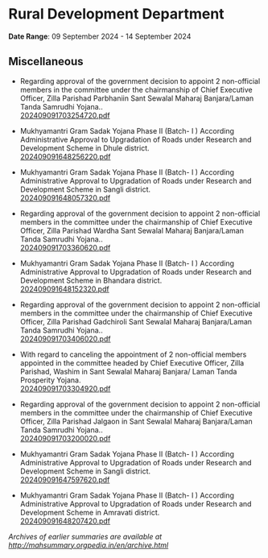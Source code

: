 # Rural Development Department

**Date Range**: 09 September 2024 - 14 September 2024


## Miscellaneous
- Regarding approval of the government decision to appoint 2 non-official members in the committee under the chairmanship of Chief Executive Officer, Zilla Parishad Parbhaniin Sant Sewalal Maharaj Banjara/Laman Tanda Samrudhi Yojana..\
  [202409091703254720.pdf](https://gr.maharashtra.gov.in/Site/Upload/Government%20Resolutions/English/202409091703254720.pdf)

- Mukhyamantri Gram Sadak Yojana Phase II  (Batch- I )                 According Administrative Approval to Upgradation of Roads under Research and                   Development Scheme in Dhule district.\
  [202409091648256220.pdf](https://gr.maharashtra.gov.in/Site/Upload/Government%20Resolutions/English/202409091648256220.pdf)

- Mukhyamantri Gram Sadak Yojana Phase II  (Batch- I )                 According Administrative Approval to Upgradation of Roads under Research and                   Development Scheme in Sangli district.\
  [202409091648057320.pdf](https://gr.maharashtra.gov.in/Site/Upload/Government%20Resolutions/English/202409091648057320.pdf)

- Regarding approval of the government decision to appoint 2 non-official members in the committee under the chairmanship of Chief Executive Officer, Zilla Parishad Wardha Sant Sewalal Maharaj Banjara/Laman Tanda Samrudhi Yojana..\
  [202409091703360620.pdf](https://gr.maharashtra.gov.in/Site/Upload/Government%20Resolutions/English/202409091703360620.pdf)

- Mukhyamantri Gram Sadak Yojana Phase II  (Batch- I )                 According Administrative Approval to Upgradation of Roads under Research and                   Development Scheme in Bhandara district.\
  [202409091648152320.pdf](https://gr.maharashtra.gov.in/Site/Upload/Government%20Resolutions/English/202409091648152320.pdf)

- Regarding approval of the government decision to appoint 2 non-official members in the committee under the chairmanship of Chief Executive Officer, Zilla Parishad Gadchiroli Sant Sewalal Maharaj Banjara/Laman Tanda Samrudhi Yojana..\
  [202409091703406020.pdf](https://gr.maharashtra.gov.in/Site/Upload/Government%20Resolutions/English/202409091703406020.pdf)

- With regard to canceling the appointment of 2 non-official members appointed in the committee headed by Chief Executive Officer, Zilla Parishad, Washim in Sant Sewalal Maharaj Banjara/ Laman Tanda Prosperity Yojana.\
  [202409091703304920.pdf](https://gr.maharashtra.gov.in/Site/Upload/Government%20Resolutions/English/202409091703304920.pdf)

- Regarding approval of the government decision to appoint 2 non-official members in the committee under the chairmanship of Chief Executive Officer, Zilla Parishad Jalgaon in Sant Sewalal Maharaj Banjara/Laman Tanda Samrudhi Yojana..\
  [202409091703200020.pdf](https://gr.maharashtra.gov.in/Site/Upload/Government%20Resolutions/English/202409091703200020.pdf)

- Mukhyamantri Gram Sadak Yojana Phase II  (Batch- I )                 According Administrative Approval to Upgradation of Roads under Research and                   Development Scheme in Sangli district.\
  [202409091647597620.pdf](https://gr.maharashtra.gov.in/Site/Upload/Government%20Resolutions/English/202409091647597620.pdf)

- Mukhyamantri Gram Sadak Yojana Phase II  (Batch- I )                 According Administrative Approval to Upgradation of Roads under Research and                   Development Scheme in Amravati district.\
  [202409091648207420.pdf](https://gr.maharashtra.gov.in/Site/Upload/Government%20Resolutions/English/202409091648207420.pdf)


*Archives of earlier summaries are available at http://mahsummary.orgpedia.in/en/archive.html*